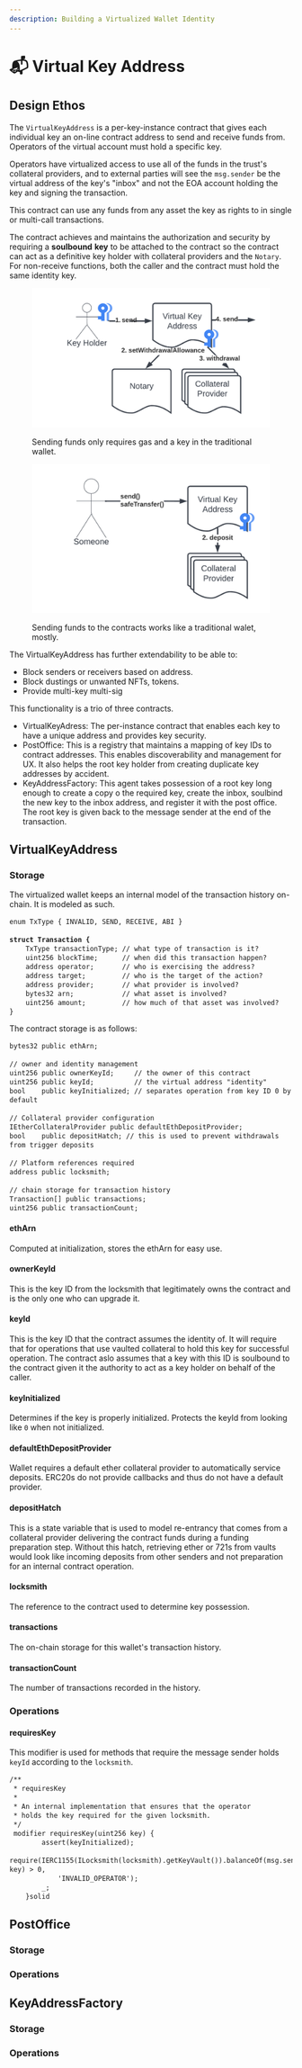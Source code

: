 ```yaml
---
description: Building a Virtualized Wallet Identity
---
```


# 📬 Virtual Key Address

## Design Ethos

The `VirtualKeyAddress` is a per-key-instance contract that gives each individual key an on-line contract address to send and receive funds from. Operators of the virtual account must hold a specific key.

Operators have virtualized access to use all of the funds in the trust's collateral providers, and to external parties will see the `msg.sender` be the virtual address of the key's "inbox" and not the EOA account holding the key and signing the transaction.

This contract can use any funds from any asset the key as rights to in single or multi-call transactions.

The contract achieves and maintains the authorization and security by requiring a **soulbound** **key** to be attached to the contract so the contract can act as a definitive key holder with collateral providers and the `Notary`. For non-receive functions, both the caller and the contract must hold the same identity key.

<figure><img src="../../.gitbook/assets/Locksmith Architecture - Page 4 (4).png" alt=""><figcaption><p>Sending funds only requires gas and a key in the traditional wallet.</p></figcaption></figure>

<figure><img src="../../.gitbook/assets/Locksmith Architecture - Page 4 (6).png" alt=""><figcaption><p>Sending funds to the contracts works like a traditional walet, mostly.</p></figcaption></figure>

The VirtualKeyAddress has further extendability to be able to:

* Block senders or receivers based on address.
* Block dustings or unwanted NFTs, tokens.
* Provide multi-key multi-sig

This functionality is a trio of three contracts.

* VirtualKeyAdress: The per-instance contract that enables each key to have a unique address and provides key security.&#x20;
* PostOffice: This is a registry that maintains a mapping of key IDs to contract addresses. This enables discoverability and management for UX. It also helps the root key holder from creating duplicate key addresses by accident.
* KeyAddressFactory: This agent takes possession of a root key long enough to create a copy o the required key, create the inbox, soulbind the new key to the inbox address, and register it with the post office. The root key is given back to the message sender at the end of the transaction.

## VirtualKeyAddress

### Storage

The virtualized wallet keeps an internal model of the transaction history on-chain. It is modeled as such.

<pre class="language-solidity"><code class="lang-solidity">enum TxType { INVALID, SEND, RECEIVE, ABI }
<strong>
</strong><strong>struct Transaction {
</strong>    TxType transactionType; // what type of transaction is it?
    uint256 blockTime;      // when did this transaction happen?
    address operator;       // who is exercising the address?
    address target;         // who is the target of the action?
    address provider;       // what provider is involved?
    bytes32 arn;            // what asset is involved?
    uint256 amount;         // how much of that asset was involved?
}
</code></pre>

The contract storage is as follows:

```solidity
bytes32 public ethArn;

// owner and identity management
uint256 public ownerKeyId;     // the owner of this contract
uint256 public keyId;          // the virtual address "identity"
bool    public keyInitialized; // separates operation from key ID 0 by default

// Collateral provider configuration
IEtherCollateralProvider public defaultEthDepositProvider;
bool    public depositHatch; // this is used to prevent withdrawals from trigger deposits

// Platform references required
address public locksmith;

// chain storage for transaction history
Transaction[] public transactions;
uint256 public transactionCount;
```

#### ethArn

Computed at initialization, stores the ethArn for easy use.

#### ownerKeyId

This is the key ID from the locksmith that legitimately owns the contract and is the only one who can upgrade it.

#### keyId

This is the key ID that the contract assumes the identity of. It will require that for operations that use vaulted collateral to hold this key for successful operation. The contract aslo assumes that a key with this ID is soulbound to the contract given it the authority to act as a key holder on behalf of the caller.

#### keyInitialized

Determines if the key is properly initialized. Protects the keyId from looking like `0` when not initialized.

#### defaultEthDepositProvider

Wallet requires a default ether collateral provider to automatically service deposits. ERC20s do not provide callbacks and thus do not have a default provider.

#### depositHatch

This is a state variable that is used to model re-entrancy that comes from a collateral provider delivering the contract funds during a funding preparation step. Without this hatch, retrieving ether or 721s from vaults would look like incoming deposits from other senders and not preparation for an internal contract operation.

#### locksmith

The reference to the contract used to determine key possession.

#### transactions

The on-chain storage for this wallet's transaction history.

#### transactionCount

The number of transactions recorded in the history.

### Operations

#### requiresKey

This modifier is used for methods that require the message sender holds `keyId` according to the `locksmith`.

```solidity
/**
 * requiresKey
 *
 * An internal implementation that ensures that the operator
 * holds the key required for the given locksmith.
 */
 modifier requiresKey(uint256 key) {
        assert(keyInitialized);
        require(IERC1155(ILocksmith(locksmith).getKeyVault()).balanceOf(msg.sender, key) > 0,
            'INVALID_OPERATOR');
        _;
    }solid
```

## PostOffice

### Storage



### Operations

## KeyAddressFactory



### Storage



### Operations
